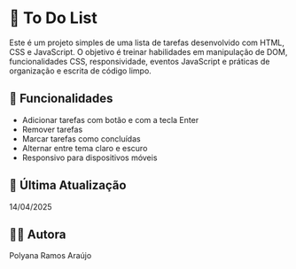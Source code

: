 # 📝 To Do List

Este é um projeto simples de uma lista de tarefas desenvolvido com HTML, CSS e JavaScript. O objetivo é treinar habilidades em manipulação de DOM, funcionalidades CSS, responsividade, eventos JavaScript e práticas de organização e escrita de código limpo.


## 🚀 Funcionalidades

- Adicionar tarefas com botão e com a tecla Enter
- Remover tarefas
- Marcar tarefas como concluídas
- Alternar entre tema claro e escuro
- Responsivo para dispositivos móveis


## 📅 Última Atualização

14/04/2025


## 👩‍💻 Autora

Polyana Ramos Araújo
